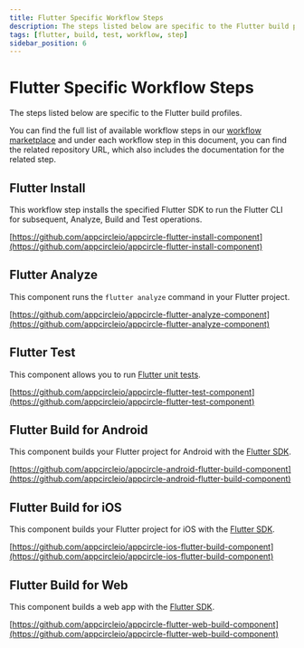 ```yaml
---
title: Flutter Specific Workflow Steps
description: The steps listed below are specific to the Flutter build profiles.
tags: [flutter, build, test, workflow, step]
sidebar_position: 6
---
```

# Flutter Specific Workflow Steps

The steps listed below are specific to the Flutter build profiles.

You can find the full list of available workflow steps in our [workflow marketplace](https://github.com/appcircleio/appcircle-workflow-components) and under each workflow step in this document, you can find the related repository URL, which also includes the documentation for the related step.

## Flutter Install

This workflow step installs the specified Flutter SDK to run the Flutter CLI for subsequent, Analyze, Build and Test operations.

​[https://github.com/appcircleio/appcircle-flutter-install-component](https://github.com/appcircleio/appcircle-flutter-install-component)​

## Flutter Analyze

This component runs the `flutter analyze` command in your Flutter project.

​[https://github.com/appcircleio/appcircle-flutter-analyze-component](https://github.com/appcircleio/appcircle-flutter-analyze-component)

## Flutter Test

This component allows you to run [Flutter unit tests](https://flutter.dev/docs/cookbook/testing/unit/introduction#run-tests-in-a-terminal).

​[https://github.com/appcircleio/appcircle-flutter-test-component](https://github.com/appcircleio/appcircle-flutter-test-component)

## Flutter Build for Android

This component builds your Flutter project for Android with the [Flutter SDK](https://github.com/flutter/flutter).

​[https://github.com/appcircleio/appcircle-android-flutter-build-component](https://github.com/appcircleio/appcircle-android-flutter-build-component)​

## Flutter Build for iOS

This component builds your Flutter project for iOS with the [Flutter SDK](https://github.com/flutter/flutter).

[https://github.com/appcircleio/appcircle-ios-flutter-build-component](https://github.com/appcircleio/appcircle-ios-flutter-build-component)

## ​Flutter Build for Web

This component builds a web app with the [Flutter SDK](https://flutter.dev/docs/deployment/web#building-the-app-for-release).

[https://github.com/appcircleio/appcircle-flutter-web-build-component](https://github.com/appcircleio/appcircle-flutter-web-build-component)
